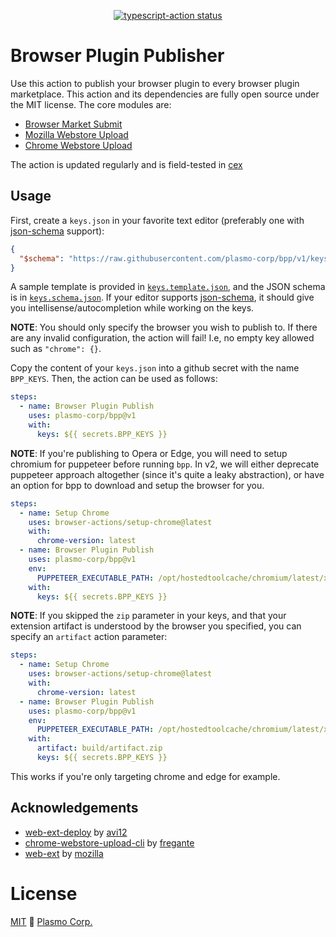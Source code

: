 <p align="center">
  <a href="https://github.com/plasmo-corp/bpp/actions"><img alt="typescript-action status" src="https://github.com/plasmo-corp/bpp/workflows/build-test/badge.svg"></a>
</p>

# Browser Plugin Publisher

Use this action to publish your browser plugin to every browser plugin marketplace. This action and its dependencies are fully open source under the MIT license. The core modules are:

- [Browser Market Submit](https://github.com/plasmo-corp/bms)
- [Mozilla Webstore Upload](https://www.npmjs.com/package/@plasmo-corp/mwu)
- [Chrome Webstore Upload](https://www.npmjs.com/package/@plasmo-corp/cwu)

The action is updated regularly and is field-tested in [cex](https://github.com/plasmo-corp/cex/actions)

## Usage

First, create a `keys.json` in your favorite text editor (preferably one with [json-schema](https://json-schema.org/) support):

```json
{
  "$schema": "https://raw.githubusercontent.com/plasmo-corp/bpp/v1/keys.schema.json"
}
```

A sample template is provided in [`keys.template.json`](./keys.template.json), and the JSON schema is in [`keys.schema.json`](./keys.schema.json). If your editor supports [json-schema](https://json-schema.org/), it should give you intellisense/autocompletion while working on the keys.

**NOTE**: You should only specify the browser you wish to publish to. If there are any invalid configuration, the action will fail! I.e, no empty key allowed such as `"chrome": {}`.

Copy the content of your `keys.json` into a github secret with the name `BPP_KEYS`. Then, the action can be used as follows:

```yaml
steps:
  - name: Browser Plugin Publish
    uses: plasmo-corp/bpp@v1
    with:
      keys: ${{ secrets.BPP_KEYS }}
```

**NOTE**: If you're publishing to Opera or Edge, you will need to setup chromium for puppeteer before running `bpp`. In v2, we will either deprecate puppeteer approach altogether (since it's quite a leaky abstraction), or have an option for bpp to download and setup the browser for you.

```yaml
steps:
  - name: Setup Chrome
    uses: browser-actions/setup-chrome@latest
    with:
      chrome-version: latest
  - name: Browser Plugin Publish
    uses: plasmo-corp/bpp@v1
    env:
      PUPPETEER_EXECUTABLE_PATH: /opt/hostedtoolcache/chromium/latest/x64/chrome
    with:
      keys: ${{ secrets.BPP_KEYS }}
```

**NOTE**: If you skipped the `zip` parameter in your keys, and that your extension artifact is understood by the browser you specified, you can specify an `artifact` action parameter:

```yaml
steps:
  - name: Setup Chrome
    uses: browser-actions/setup-chrome@latest
    with:
      chrome-version: latest
  - name: Browser Plugin Publish
    uses: plasmo-corp/bpp@v1
    env:
      PUPPETEER_EXECUTABLE_PATH: /opt/hostedtoolcache/chromium/latest/x64/chrome
    with:
      artifact: build/artifact.zip
      keys: ${{ secrets.BPP_KEYS }}
```

This works if you're only targeting chrome and edge for example.

## Acknowledgements

- [web-ext-deploy](https://github.com/avi12/web-ext-deploy) by [avi12](https://github.com/avi12)
- [chrome-webstore-upload-cli](https://github.com/fregante/chrome-webstore-upload-cli) by [fregante](https://github.com/fregante)
- [web-ext](https://github.com/mozilla/web-ext) by [mozilla](https://github.com/mozilla)

# License

[MIT](./license) 🚀 [Plasmo Corp.](https://plasmo.com)
